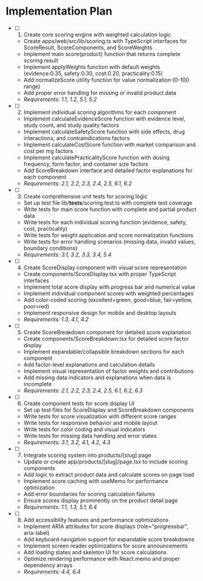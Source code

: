 # Implementation Plan

- [ ] 1. Create core scoring engine with weighted calculation logic
  - Create apps/web/src/lib/scoring.ts with TypeScript interfaces for ScoreResult, ScoreComponents, and ScoreWeights
  - Implement main score(product) function that returns complete scoring result
  - Implement applyWeights function with default weights (evidence:0.35, safety:0.30, cost:0.20, practicality:0.15)
  - Add normalizeScore utility function for value normalization (0-100 range)
  - Add proper error handling for missing or invalid product data
  - _Requirements: 1.1, 1.2, 5.1, 5.2_

- [ ] 2. Implement individual scoring algorithms for each component
  - Implement calculateEvidenceScore function with evidence level, study count, and study quality factors
  - Implement calculateSafetyScore function with side effects, drug interactions, and contraindications factors
  - Implement calculateCostScore function with market comparison and cost per mg factors
  - Implement calculatePracticalityScore function with dosing frequency, form factor, and container size factors
  - Add ScoreBreakdown interface and detailed factor explanations for each component
  - _Requirements: 2.1, 2.2, 2.3, 2.4, 2.5, 6.1, 6.2_

- [ ] 3. Create comprehensive unit tests for scoring logic
  - Set up test file lib/__tests__/scoring.test.ts with complete test coverage
  - Write tests for main score function with complete and partial product data
  - Write tests for each individual scoring function (evidence, safety, cost, practicality)
  - Write tests for weight application and score normalization functions
  - Write tests for error handling scenarios (missing data, invalid values, boundary conditions)
  - _Requirements: 3.1, 3.2, 3.3, 3.4, 5.4_

- [ ] 4. Create ScoreDisplay component with visual score representation
  - Create components/ScoreDisplay.tsx with proper TypeScript interfaces
  - Implement total score display with progress bar and numerical value
  - Implement individual component scores with weighted percentages
  - Add color-coded scoring (excellent=green, good=blue, fair=yellow, poor=red)
  - Implement responsive design for mobile and desktop layouts
  - _Requirements: 1.3, 4.1, 4.2_

- [ ] 5. Create ScoreBreakdown component for detailed score explanation
  - Create components/ScoreBreakdown.tsx for detailed score factor display
  - Implement expandable/collapsible breakdown sections for each component
  - Add factor-level explanations and calculation details
  - Implement visual representation of factor weights and contributions
  - Add missing data indicators and explanations when data is incomplete
  - _Requirements: 2.1, 2.2, 2.3, 2.4, 2.5, 6.1, 6.2, 6.3_

- [ ] 6. Create component tests for score display UI
  - Set up test files for ScoreDisplay and ScoreBreakdown components
  - Write tests for score visualization with different score ranges
  - Write tests for responsive behavior and mobile layout
  - Write tests for color coding and visual indicators
  - Write tests for missing data handling and error states
  - _Requirements: 3.1, 3.2, 4.1, 4.2, 4.3_

- [ ] 7. Integrate scoring system into products/[slug] page
  - Update or create app/products/[slug]/page.tsx to include scoring components
  - Add logic to extract product data and calculate scores on page load
  - Implement score caching with useMemo for performance optimization
  - Add error boundaries for scoring calculation failures
  - Ensure scores display prominently on the product detail page
  - _Requirements: 1.1, 1.3, 5.1, 6.4_

- [ ] 8. Add accessibility features and performance optimizations
  - Implement ARIA attributes for score displays (role="progressbar", aria-label)
  - Add keyboard navigation support for expandable score breakdowns
  - Implement screen reader optimizations for score announcements
  - Add loading states and skeleton UI for score calculations
  - Optimize rendering performance with React.memo and proper dependency arrays
  - _Requirements: 4.4, 6.4_